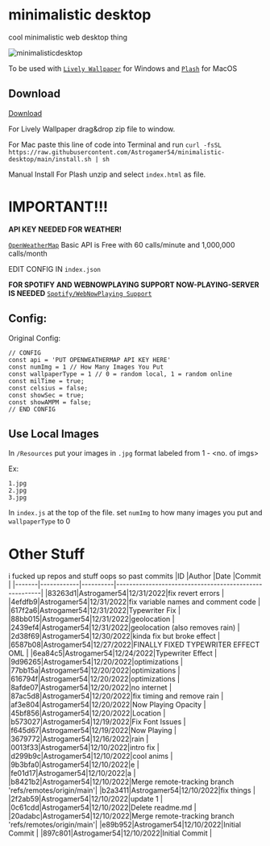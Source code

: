 
# minimalistic desktop
cool minimalistic web desktop thing
 
![minimalisticdesktop](https://user-images.githubusercontent.com/78519393/210159265-4d1c10fc-436a-4865-9ff3-86f848a65707.gif)

To be used with [`Lively Wallpaper`](https://rocksdanister.github.io/lively/) for Windows and [`Plash`](https://github.com/sindresorhus/Plash) for MacOS

## Download
[Download](https://github.com/Astrogamer54/minimalistic-desktop/archive/refs/tags/v1.0.0.zip)

For Lively Wallpaper drag&drop zip file to window. 

For Mac paste this line of code into Terminal and run
`curl -fsSL https://raw.githubusercontent.com/Astrogamer54/minimalistic-desktop/main/install.sh | sh`

Manual Install
For Plash unzip and select `index.html` as file.

# IMPORTANT!!!
**API KEY NEEDED FOR WEATHER!**

[`OpenWeatherMap`](https://openweathermap.org/price)
Basic API is Free with 60 calls/minute  and 1,000,000 calls/month

EDIT CONFIG IN `index.json`

**FOR SPOTIFY AND WEBNOWPLAYING SUPPORT NOW-PLAYING-SERVER IS NEEDED**
[`Spotify/WebNowPlaying Support`](https://github.com/Astrogamer54/now-playing-server)

## Config:

Original Config:
```
// CONFIG
const api = 'PUT OPENWEATHERMAP API KEY HERE'
const numImg = 1 // How Many Images You Put
const wallpaperType = 1 // 0 = random local, 1 = random online
const milTime = true;
const celsius = false;
const showSec = true;
const showAMPM = false;
// END CONFIG
```

## Use Local Images
In `/Resources` put your images in `.jpg` format labeled from 1 - <no. of imgs>

Ex:
```
1.jpg
2.jpg
3.jpg
```
In `index.js` at the top of the file. set `numImg` to how many images you put and `wallpaperType` to 0
# Other Stuff


i fucked up repos and stuff oops so
past commits
|ID     |Author      |Date      |Commit                                                 |
|-------|------------|----------|-------------------------------------------------------|
|83263d1|Astrogamer54|12/31/2022|fix revert errors                                      |
|4efdfb9|Astrogamer54|12/31/2022|fix variable names and comment code                    |
|617f2a6|Astrogamer54|12/31/2022|Typewriter Fix                                         |
|88bb015|Astrogamer54|12/31/2022|geolocation                                            |
|2439ef4|Astrogamer54|12/31/2022|geolocation (also removes rain)                                            |
|2d38f69|Astrogamer54|12/30/2022|kinda fix but broke effect                             |
|6587b08|Astrogamer54|12/27/2022|FINALLY FIXED TYPEWRITER EFFECT OML                    |
|6ea84c5|Astrogamer54|12/24/2022|Typewriter Effect                                      |
|9d96265|Astrogamer54|12/20/2022|optimizations                                          |
|77bb15a|Astrogamer54|12/20/2022|optimizations                                          |
|616794f|Astrogamer54|12/20/2022|optimizations                                          |
|8afde07|Astrogamer54|12/20/2022|no internet                                            |
|87ac5d8|Astrogamer54|12/20/2022|fix timing and remove rain                             |
|af3e804|Astrogamer54|12/20/2022|Now Playing Opacity                                    |
|45bf856|Astrogamer54|12/20/2022|Location                                               |
|b573027|Astrogamer54|12/19/2022|Fix Font Issues                                        |
|f645d67|Astrogamer54|12/19/2022|Now Playing                                            |
|3679772|Astrogamer54|12/16/2022|rain                                                   |
|0013f33|Astrogamer54|12/10/2022|intro fix                                              |
|d299b9c|Astrogamer54|12/10/2022|cool anims                                             |
|9b3bfa0|Astrogamer54|12/10/2022|e                                                      |
|fe01d17|Astrogamer54|12/10/2022|a                                                      |
|b8421b2|Astrogamer54|12/10/2022|Merge remote-tracking branch 'refs/remotes/origin/main'|
|b2a3411|Astrogamer54|12/10/2022|fix things                                             |
|2f2ab59|Astrogamer54|12/10/2022|update 1                                               |
|0c61cdd|Astrogamer54|12/10/2022|Delete readme.md                                       |
|20adabc|Astrogamer54|12/10/2022|Merge remote-tracking branch 'refs/remotes/origin/main'|
|e89b952|Astrogamer54|12/10/2022|Initial Commit                                         |
|897c801|Astrogamer54|12/10/2022|Initial Commit                                         |
